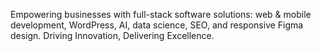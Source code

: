 Empowering businesses with full-stack software solutions: web &amp; mobile development, WordPress, AI, data science, SEO, and responsive Figma design. Driving Innovation, Delivering Excellence.
